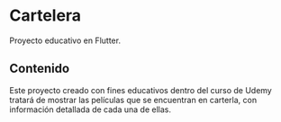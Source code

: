 # Cartelera

Proyecto educativo en Flutter.

## Contenido

Este proyecto creado con fines educativos dentro del curso de Udemy tratará de mostrar las películas que se encuentran en carterla, con información detallada de cada una de ellas.